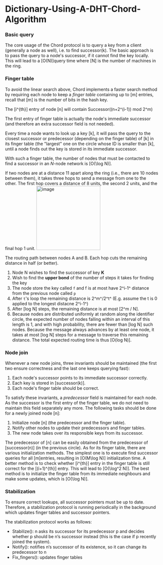 # Dictionary-Using-A-DHT-Chord-Algorithm

### Basic query

The core usage of the Chord protocol is to query a key from a client (generally a node as well), i.e. to find successor(k). The basic approach is to pass the query to a node's successor, if it cannot find the key locally. This will lead to a [O(N)]query time where [N] is the number of machines in the ring.

### Finger table

To avoid the linear search above, Chord implements a faster search method by requiring each node to keep a *finger table* containing up to [m] entries, recall that [m] is the number of bits in the hash key.

The [i^{th}] entry of node [n] will contain Successor((n+2^(i-1)) mod 2^m)

The first entry of finger table is actually the node's immediate successor (and therefore an extra successor field is not needed). 

Every time a node wants to look up a key [k], it will pass the query to the closest successor or predecessor (depending on the finger table) of [k] in its finger table (the "largest" one on the circle whose ID is smaller than [k], until a node finds out the key is stored in its immediate successor.

With such a finger table, the number of nodes that must be contacted to find a successor in an *N*-node network is  [O(\log N)]. 

If two nodes are at a distance 11 apart along the ring (i.e., there are 10 nodes between them), it takes three hops to send a message from one to the other. The first hop covers a distance of 8 units, the second 2 units, and the final hop 1 unit.
<img width="210" alt="image" src="https://user-images.githubusercontent.com/46043861/160290600-7ea6c617-f6d1-4291-8148-8abf059bd3d3.png">


The routing path between nodes A and B. Each hop cuts the remaining distance in half (or better).

1. Node N wishes to find the successor of key **K**
2. Wish to find the **upper bond** of the number of steps it takes for finding the key
3. The node store the key called `f` and f is at most have 2^i-1^ distance from the previous node called `p`
4. After `t`'s loop the remaining distance is 2^m^/2^t^ (E.g. assume the t is 0 applied to the longest distacne 2^i-1^)
5. After  [log N] steps, the remaining distance is at most  [2^m / N]. 
6. Because nodes are distributed uniformly at random along the identifier circle, the expected number of nodes falling within an interval of this length is 1, and with high probability, there are fewer than  [log N] such nodes. Because the message always advances by at least one node, it takes at most  [log  N] steps for a message to traverse this remaining distance. The total expected routing time is thus  [O(log N)].

### Node join

Whenever a new node joins, three invariants should be maintained (the first two ensure correctness and the last one keeps querying fast):

1. Each node's successor points to its immediate successor correctly.
2. Each key is stored in  [successor(k)].
3. Each node's finger table should be correct.

To satisfy these invariants, a *predecessor* field is maintained for each node. As the successor is the first entry of the finger table, we do not need to maintain this field separately any more. The following tasks should be done for a newly joined node  [n]:

1. Initialize node  [n] (the predecessor and the finger table).
2. Notify other nodes to update their predecessors and finger tables.
3. The new node takes over its responsible keys from its successor.

The predecessor of  [n] can be easily obtained from the predecessor of  [successor(n)] (in the previous circle). As for its finger table, there are various initialization methods. The simplest one is to execute find successor queries for all  [m]entries, resulting in  [O(M\log N)] initialization time. A better method is to check whether  [i^{th}] entry in the finger table is still correct for the  [(i+1)^{th}] entry. This will lead to  [O(\log^2 N)]. The best method is to initialize the finger table from its immediate neighbours and make some updates, which is  [O(\log N)].



### Stabilization

To ensure correct lookups, all successor pointers must be up to date. Therefore, a stabilization protocol is running periodically in the background which updates finger tables and successor pointers.

The stabilization protocol works as follows:

- Stabilize(): n asks its successor for its predecessor p and decides whether p should be n‘s successor instead (this is the case if p recently joined the system).
- Notify(): notifies n‘s successor of its existence, so it can change its predecessor to n
- Fix_fingers(): updates finger tables
